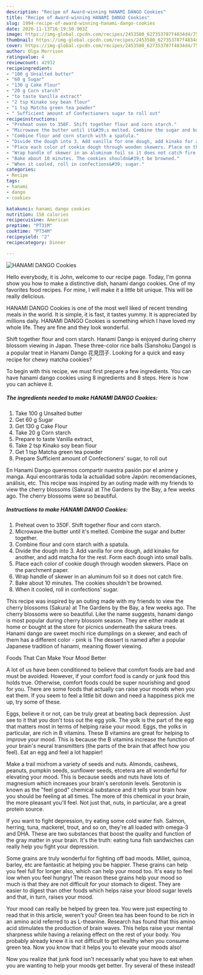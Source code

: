 ```yaml
---
description: "Recipe of Award-winning HANAMI DANGO Cookies"
title: "Recipe of Award-winning HANAMI DANGO Cookies"
slug: 1994-recipe-of-award-winning-hanami-dango-cookies
date: 2020-11-13T16:19:50.903Z
image: https://img-global.cpcdn.com/recipes/2453580_627353787f4834d4/751x532cq70/hanami-dango-cookies-recipe-main-photo.jpg
thumbnail: https://img-global.cpcdn.com/recipes/2453580_627353787f4834d4/751x532cq70/hanami-dango-cookies-recipe-main-photo.jpg
cover: https://img-global.cpcdn.com/recipes/2453580_627353787f4834d4/751x532cq70/hanami-dango-cookies-recipe-main-photo.jpg
author: Olga Morrison
ratingvalue: 4
reviewcount: 42932
recipeingredient:
- "100 g Unsalted butter"
- "60 g Sugar"
- "130 g Cake Flour"
- "20 g Corn starch"
- "to taste Vanilla extract"
- "2 tsp Kinako soy bean flour"
- "1 tsp Matcha green tea powder"
- " Sufficient amount of Confectioners sugar to roll out"
recipeinstructions:
- "Preheat oven to 350F. Shift together flour and corn starch."
- "Microwave the butter until it&#39;s melted. Combine the sugar and butter together."
- "Combine flour and corn starch with a spatula."
- "Divide the dough into 3. Add vanilla for one dough, add kinako for another, and add matcha for the rest. Form each dough into small balls."
- "Place each color of cookie dough through wooden skewers. Place on the parchment paper."
- "Wrap handle of skewer in an aluminum foil so it does not catch fire."
- "Bake about 10 minutes. The cookies shouldn&#39;t be browned."
- "When it cooled, roll in confections&#39; sugar."
categories:
- Recipe
tags:
- hanami
- dango
- cookies

katakunci: hanami dango cookies 
nutrition: 158 calories
recipecuisine: American
preptime: "PT31M"
cooktime: "PT34M"
recipeyield: "2"
recipecategory: Dinner

---
```



![HANAMI DANGO Cookies](https://img-global.cpcdn.com/recipes/2453580_627353787f4834d4/751x532cq70/hanami-dango-cookies-recipe-main-photo.jpg)

Hello everybody, it is John, welcome to our recipe page. Today, I'm gonna show you how to make a distinctive dish, hanami dango cookies. One of my favorites food recipes. For mine, I will make it a little bit unique. This will be really delicious.

HANAMI DANGO Cookies is one of the most well liked of recent trending meals in the world. It is simple, it is fast, it tastes yummy. It is appreciated by millions daily. HANAMI DANGO Cookies is something which I have loved my whole life. They are fine and they look wonderful.

Shift together flour and corn starch. Hanami Dango is enjoyed during cherry blossom viewing in Japan. These three-color rice balls (Sanshoku Dango) is a popular treat in Hanami Dango 花見団子. Looking for a quick and easy recipe for chewy matcha cookies?


To begin with this recipe, we must first prepare a few ingredients. You can have hanami dango cookies using 8 ingredients and 8 steps. Here is how you can achieve it.

<!--inarticleads1-->

##### The ingredients needed to make HANAMI DANGO Cookies:

1. Take 100 g Unsalted butter
1. Get 60 g Sugar
1. Get 130 g Cake Flour
1. Take 20 g Corn starch
1. Prepare to taste Vanilla extract,
1. Take 2 tsp Kinako soy bean flour
1. Get 1 tsp Matcha green tea powder
1. Prepare  Sufficient amount of Confectioners&#39; sugar, to roll out


En Hanami Dango queremos compartir nuestra pasión por el anime y manga. Aquí encontrarás toda la actualidad sobre Japón: recomendaciones, análisis, etc. This recipe was inspired by an outing made with my friends to view the cherry blossoms (Sakura) at The Gardens by the Bay, a few weeks ago. The cherry blossoms were so beautiful. 

<!--inarticleads2-->

##### Instructions to make HANAMI DANGO Cookies:

1. Preheat oven to 350F. Shift together flour and corn starch.
1. Microwave the butter until it&#39;s melted. Combine the sugar and butter together.
1. Combine flour and corn starch with a spatula.
1. Divide the dough into 3. Add vanilla for one dough, add kinako for another, and add matcha for the rest. Form each dough into small balls.
1. Place each color of cookie dough through wooden skewers. Place on the parchment paper.
1. Wrap handle of skewer in an aluminum foil so it does not catch fire.
1. Bake about 10 minutes. The cookies shouldn&#39;t be browned.
1. When it cooled, roll in confections&#39; sugar.


This recipe was inspired by an outing made with my friends to view the cherry blossoms (Sakura) at The Gardens by the Bay, a few weeks ago. The cherry blossoms were so beautiful. Like the name suggests, hanami dango is most popular during cherry blossom season. They are either made at home or bought at the store for picnics underneath the sakura trees. Hanami dango are sweet mochi rice dumplings on a skewer, and each of them has a different color - pink is The dessert is named after a popular Japanese tradition of hanami, meaning flower viewing. 

Foods That Can Make Your Mood Better


A lot of us have been conditioned to believe that comfort foods are bad and must be avoided. However, if your comfort food is candy or junk food this holds true. Otherwise, comfort foods could be super nourishing and good for you. There are some foods that actually can raise your moods when you eat them. If you seem to feel a little bit down and need a happiness pick me up, try some of these.

Eggs, believe it or not, can be truly great at beating back depression. Just see to it that you don't toss out the egg yolk. The yolk is the part of the egg that matters most in terms of helping raise your mood. Eggs, the yolks in particular, are rich in B vitamins. These B vitamins are great for helping to improve your mood. This is because the B vitamins increase the function of your brain's neural transmitters (the parts of the brain that affect how you feel). Eat an egg and feel a lot happier!

Make a trail mixfrom a variety of seeds and nuts. Almonds, cashews, peanuts, pumpkin seeds, sunflower seeds, etcetera are all wonderful for elevating your mood. This is because seeds and nuts have lots of magnesium which increases your brain's serotonin levels. Serotonin is known as the "feel good" chemical substance and it tells your brain how you should be feeling at all times. The more of this chemical in your brain, the more pleasant you'll feel. Not just that, nuts, in particular, are a great protein source.

If you want to fight depression, try eating some cold water fish. Salmon, herring, tuna, mackerel, trout, and so on, they're all loaded with omega-3 and DHA. These are two substances that boost the quality and function of the gray matter in your brain. It's the truth: eating tuna fish sandwiches can really help you fight your depression. 

Some grains are truly wonderful for fighting off bad moods. Millet, quinoa, barley, etc are fantastic at helping you be happier. These grains can help you feel full for longer also, which can help your mood too. It's easy to feel low when you feel hungry! The reason these grains help your mood so much is that they are not difficult for your stomach to digest. They are easier to digest than other foods which helps raise your blood sugar levels and that, in turn, raises your mood.

Your mood can really be helped by green tea. You were just expecting to read that in this article, weren't you? Green tea has been found to be rich in an amino acid referred to as L-theanine. Research has found that this amino acid stimulates the production of brain waves. This helps raise your mental sharpness while having a relaxing effect on the rest of your body. You probably already knew it is not difficult to get healthy when you consume green tea. Now you know that it helps you to elevate your moods also!

Now you realize that junk food isn't necessarily what you have to eat when you are wanting to help your moods get better. Try several of these instead!

